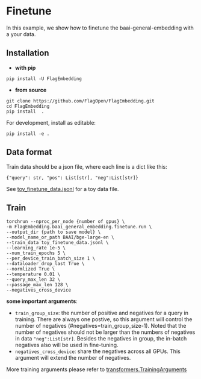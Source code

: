 # Finetune
In this example, we show how to finetune the baai-general-embedding with a your data.

## Installation
* **with pip**
```
pip install -U FlagEmbedding
```

* **from source**
```
git clone https://github.com/FlagOpen/FlagEmbedding.git
cd FlagEmbedding
pip install  .
```
For development, install as editable:
```
pip install -e .
```
 

## Data format
Train data should be a json file, where each line is a dict like this:

```
{"query": str, "pos": List[str], "neg":List[str]}
```
See [toy_finetune_data.jsonl]() for a toy data file.


## Train
```
torchrun --nproc_per_node {number of gpus} \
-m FlagEmbedding.baai_general_embedding.finetune.run \
--output_dir {path to save model} \
--model_name_or_path BAAI/bge-large-en \
--train_data toy_finetune_data.jsonl \
--learning_rate 1e-5 \
--num_train_epochs 5 \
--per_device_train_batch_size 1 \
--dataloader_drop_last True \
--normlized True \
--temperature 0.01 \
--query_max_len 32 \
--passage_max_len 128 \
--negatives_cross_device
```

**some important arguments**:
- `train_group_size`: the number of positive and negatives for a query in training.
There are always one postive, so this argument will control the number of negatives (#negatives=train_group_size-1).
Noted that the number of negatives should not be larger than the numbers of negatives in data `"neg":List[str]`.
Besides the negatives in group, the in-batch negatives also will be used in fine-tuning.
- `negatives_cross_device`: share the negatives across all GPUs. This argument will extend the number of negatives.

More training arguments please refer to [transformers.TrainingArguments](https://huggingface.co/docs/transformers/main_classes/trainer#transformers.TrainingArguments)





